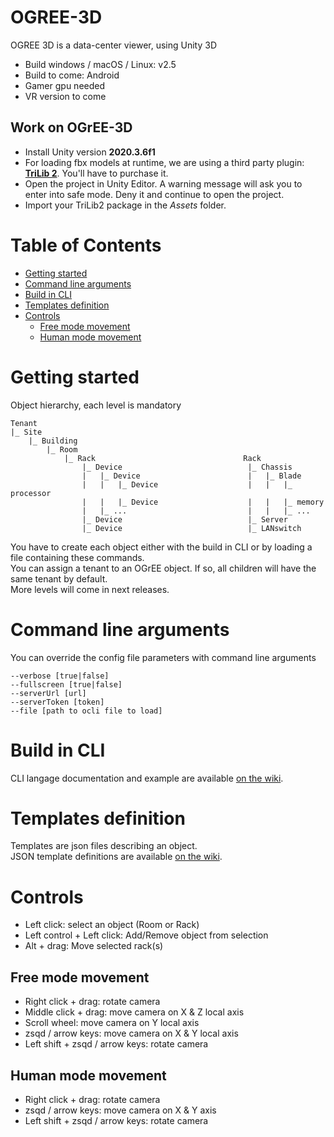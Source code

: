 # OGREE-3D
OGREE 3D is a data-center viewer, using Unity 3D  
- Build windows / macOS / Linux: v2.5
- Build to come: Android
- Gamer gpu needed
- VR version to come  

## Work on OGrEE-3D
- Install Unity version **2020.3.6f1**
- For loading fbx models at runtime, we are using a third party plugin: [**TriLib 2**](https://assetstore.unity.com/packages/tools/modeling/trilib-2-model-loading-package-157548). You'll have to purchase it.
- Open the project in Unity Editor. A warning message will ask you to enter into safe mode. Deny it and continue to open the project.
- Import your TriLib2 package in the *Assets* folder.

# Table of Contents
- [Getting started](#Getting-Started)
- [Command line arguments](#Command-line-arguments)
- [Build in CLI](#Build-in-CLI)
- [Templates definition](#Templates-definition)
- [Controls](#Controls)
    - [Free mode movement](#Free-mode-movement)
    - [Human mode movement](#Human-mode-movement)

# Getting started
Object hierarchy, each level is mandatory
```
Tenant
|_ Site
    |_ Building
        |_ Room
            |_ Rack                                 Rack
                |_ Device                            |_ Chassis
                |   |_ Device                        |   |_ Blade
                |   |   |_ Device                    |   |   |_ processor
                |   |   |_ Device                    |   |   |_ memory
                |   |_ ...                           |   |   |_ ...
                |_ Device                            |_ Server
                |_ Device                            |_ LANswitch
```
You have to create each object either with the build in CLI or by loading a file containing these commands.  
You can assign a tenant to an OGrEE object. If so, all children will have the same tenant by default.  
More levels will come in next releases.

# Command line arguments
You can override the config file parameters with command line arguments
```
--verbose [true|false]
--fullscreen [true|false]
--serverUrl [url]
--serverToken [token]
--file [path to ocli file to load]
```  

# Build in CLI
CLI langage documentation and example are available [on the wiki](https://github.com/ditrit/OGREE-3D/wiki/CLI-langage).


# Templates definition
Templates are json files describing an object.  
JSON template definitions are available [on the wiki](https://github.com/ditrit/OGREE-3D/wiki/JSON-template-definitions).

# Controls  
- Left click: select an object (Room or Rack)
- Left control + Left click: Add/Remove object from selection  
- Alt + drag: Move selected rack(s)  

## Free mode movement 
- Right click + drag: rotate camera
- Middle click + drag: move camera on X & Z local axis
- Scroll wheel: move camera on Y local axis
- zsqd / arrow keys: move camera on X & Y local axis 
- Left shift + zsqd / arrow keys: rotate camera

## Human mode movement
- Right click + drag: rotate camera
- zsqd / arrow keys: move camera on X & Y axis 
- Left shift + zsqd / arrow keys: rotate camera
